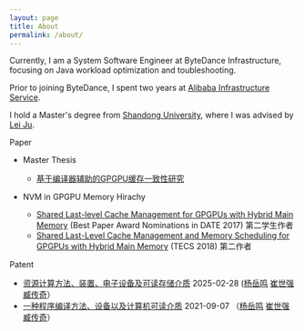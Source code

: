 ```yaml
---
layout: page
title: About
permalink: /about/
---
```

Currently, I am a System Software Engineer at ByteDance Infrastructure,  focusing on Java workload optimization and toubleshooting.

Prior to joining ByteDance, I spent two years at [Alibaba Infrastructure Service](https://www.alibabacloud.com/).

I hold a Master's degree from [Shandong University](https://www.sdu.edu.cn/), where I was advised by [Lei Ju](https://faculty.sdu.edu.cn/julei).

Paper

- Master Thesis

  - [基于编译器辅助的GPGPU缓存一致性研究](https://kns.cnki.net/KCMS/detail/detail.aspx?filename=1018107394.nh&dbname=CMFD201901&dbcode=cdmd)
- NVM in GPGPU Memory Hirachy

  - [Shared Last-level Cache Management for GPGPUs with Hybrid Main Memory](https://ieeexplore.ieee.org/abstract/document/7926953/)   (Best Paper Award Nominations in DATE 2017)  第二学生作者
  - [Shared Last-Level Cache Management and Memory Scheduling for GPGPUs with Hybrid Main Memory](https://dl.acm.org/doi/10.1145/3230643)  (TECS 2018)  第二作者

Patent

* [资源计算方法、装置、电子设备及可读存储介质](https://www.patentguru.com/CN113296837B)   2025-02-28    ([杨岳鸣](https://www.patentguru.com/cn/inventor/3867743) [崔世强](https://www.patentguru.com/cn/inventor/3867744) [臧传奇](https://www.patentguru.com/cn/inventor/3867746)）
* [一种程序编译方法、设备以及计算机可读介质](https://www.patentguru.com/CN113360157A)       2021-09-07  （[杨岳鸣](https://www.patentguru.com/cn/inventor/3867743) [崔世强](https://www.patentguru.com/cn/inventor/3867744) [臧传奇](https://www.patentguru.com/cn/inventor/3867746)）
